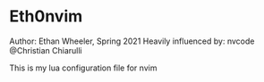 # Eth0nvim
Author: Ethan Wheeler, Spring 2021
Heavily influenced by: nvcode @Christian Chiarulli

This is my lua configuration file for nvim
